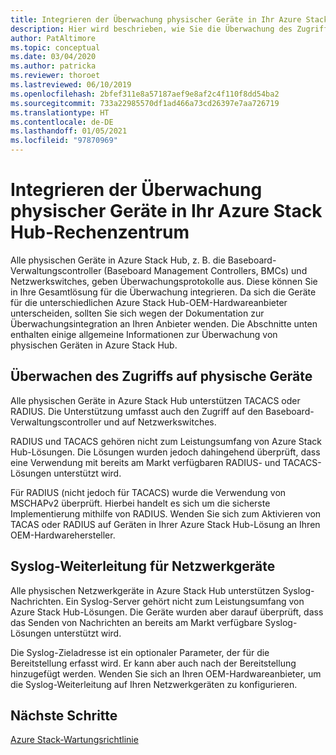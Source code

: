 ```yaml
---
title: Integrieren der Überwachung physischer Geräte in Ihr Azure Stack Hub-Rechenzentrum
description: Hier wird beschrieben, wie Sie die Überwachung des Zugriffs auf physische Geräte in Ihr Azure Stack Hub-Rechenzentrum integrieren.
author: PatAltimore
ms.topic: conceptual
ms.date: 03/04/2020
ms.author: patricka
ms.reviewer: thoroet
ms.lastreviewed: 06/10/2019
ms.openlocfilehash: 2bfef311e8a57187aef9e8af2c4f110f8dd54ba2
ms.sourcegitcommit: 733a22985570df1ad466a73cd26397e7aa726719
ms.translationtype: HT
ms.contentlocale: de-DE
ms.lasthandoff: 01/05/2021
ms.locfileid: "97870969"
---
```

# <a name="integrate-physical-device-auditing-with-your-azure-stack-hub-datacenter"></a>Integrieren der Überwachung physischer Geräte in Ihr Azure Stack Hub-Rechenzentrum

Alle physischen Geräte in Azure Stack Hub, z. B. die Baseboard-Verwaltungscontroller (Baseboard Management Controllers, BMCs) und Netzwerkswitches, geben Überwachungsprotokolle aus. Diese können Sie in Ihre Gesamtlösung für die Überwachung integrieren. Da sich die Geräte für die unterschiedlichen Azure Stack Hub-OEM-Hardwareanbieter unterscheiden, sollten Sie sich wegen der Dokumentation zur Überwachungsintegration an Ihren Anbieter wenden. Die Abschnitte unten enthalten einige allgemeine Informationen zur Überwachung von physischen Geräten in Azure Stack Hub.  

## <a name="physical-device-access-auditing"></a>Überwachen des Zugriffs auf physische Geräte

Alle physischen Geräte in Azure Stack Hub unterstützen TACACS oder RADIUS. Die Unterstützung umfasst auch den Zugriff auf den Baseboard-Verwaltungscontroller und auf Netzwerkswitches.

RADIUS und TACACS gehören nicht zum Leistungsumfang von Azure Stack Hub-Lösungen. Die Lösungen wurden jedoch dahingehend überprüft, dass eine Verwendung mit bereits am Markt verfügbaren RADIUS- und TACACS-Lösungen unterstützt wird.

Für RADIUS (nicht jedoch für TACACS) wurde die Verwendung von MSCHAPv2 überprüft. Hierbei handelt es sich um die sicherste Implementierung mithilfe von RADIUS. Wenden Sie sich zum Aktivieren von TACAS oder RADIUS auf Geräten in Ihrer Azure Stack Hub-Lösung an Ihren OEM-Hardwarehersteller.

## <a name="syslog-forwarding-for-network-devices"></a>Syslog-Weiterleitung für Netzwerkgeräte

Alle physischen Netzwerkgeräte in Azure Stack Hub unterstützen Syslog-Nachrichten. Ein Syslog-Server gehört nicht zum Leistungsumfang von Azure Stack Hub-Lösungen. Die Geräte wurden aber darauf überprüft, dass das Senden von Nachrichten an bereits am Markt verfügbare Syslog-Lösungen unterstützt wird.

Die Syslog-Zieladresse ist ein optionaler Parameter, der für die Bereitstellung erfasst wird. Er kann aber auch nach der Bereitstellung hinzugefügt werden. Wenden Sie sich an Ihren OEM-Hardwareanbieter, um die Syslog-Weiterleitung auf Ihren Netzwerkgeräten zu konfigurieren.

## <a name="next-steps"></a>Nächste Schritte

[Azure Stack-Wartungsrichtlinie](azure-stack-servicing-policy.md)
